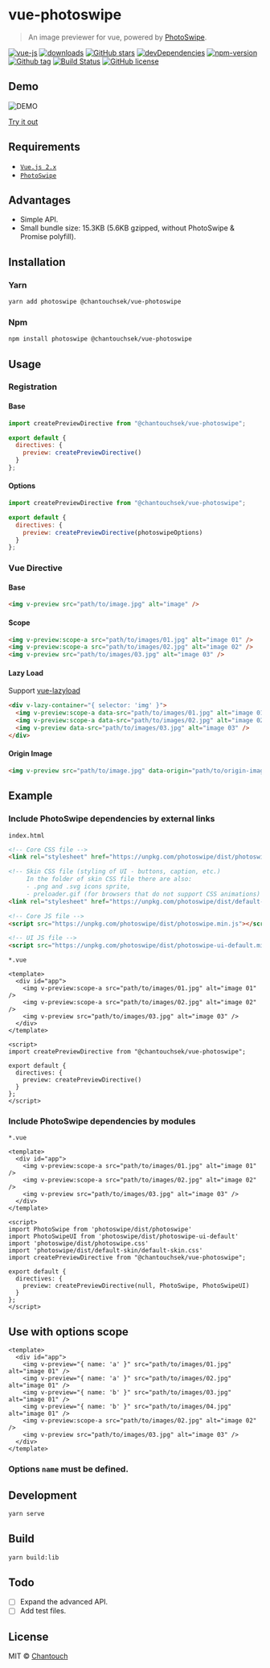 # vue-photoswipe

> An image previewer for vue, powered by [PhotoSwipe](https://github.com/dimsemenov/PhotoSwipe).

[![vue-js](https://img.shields.io/badge/vue.js-2.x-brightgreen.svg?maxAge=604800)](https://vuejs.org/)
[![downloads](https://img.shields.io/npm/dt/@chantouchsek/vue-photoswipe.svg)](http://npm-stats.com/~packages/@chantouchsek/vue-photoswipe)
[![GitHub stars](https://img.shields.io/github/stars/Chantouch/@chantouchsek/vue-photoswipe.svg)](https://github.com/Chantouch/@chantouchsek/vue-photoswipe/stargazers)
[![devDependencies](https://img.shields.io/david/dev/Chantouch/@chantouchsek/vue-photoswipe.svg)](https://david-dm.org/Chantouch/@chantouchsek/vue-photoswipe?type=dev)
[![npm-version](https://img.shields.io/npm/v/@chantouchsek/vue-photoswipe.svg?maxAge=3600)](https://www.npmjs.com/package/@chantouchsek/vue-photoswipe)
[![Github tag](https://img.shields.io/github/tag/Chantouch/@chantouchsek/vue-photoswipe.svg?maxAge=3600)](https://github.com/Chantouch/@chantouchsek/vue-photoswipe/)
[![Build Status](https://travis-ci.org/Chantouch/@chantouchsek/vue-photoswipe.svg?branch=master)](https://travis-ci.org/Chantouch/@chantouchsek/vue-photoswipe)
[![GitHub license](https://img.shields.io/github/license/Chantouch/@chantouchsek/vue-photoswipe.svg)](https://github.com/Chantouch/@chantouchsek/vue-photoswipe/blob/master/LICENSE)

## Demo

![DEMO](https://repository-images.githubusercontent.com/194109246/dc703a00-9b42-11e9-920a-e84b3b3b7ac3)

[Try it out](https://chantouch.github.io/@chantouchsek/vue-photoswipe/)

## Requirements

- [`Vue.js 2.x`](https://cn.vuejs.org/)
- [`PhotoSwipe`](https://github.com/dimsemenov/PhotoSwipe)

## Advantages

- Simple API.
- Small bundle size: 15.3KB (5.6KB gzipped, without PhotoSwipe & Promise polyfill).

## Installation

### Yarn
```bash
yarn add photoswipe @chantouchsek/vue-photoswipe
```

### Npm
```bash
npm install photoswipe @chantouchsek/vue-photoswipe
```

## Usage

### Registration

#### Base

```js
import createPreviewDirective from "@chantouchsek/vue-photoswipe";

export default {
  directives: {
    preview: createPreviewDirective()
  }
};
```

#### Options

```js
import createPreviewDirective from "@chantouchsek/vue-photoswipe";

export default {
  directives: {
    preview: createPreviewDirective(photoswipeOptions)
  }
};
```

### Vue Directive

#### Base

```html
<img v-preview src="path/to/image.jpg" alt="image" />
```

#### Scope

```html
<img v-preview:scope-a src="path/to/images/01.jpg" alt="image 01" />
<img v-preview:scope-a src="path/to/images/02.jpg" alt="image 02" />
<img v-preview src="path/to/images/03.jpg" alt="image 03" />
```

#### Lazy Load

Support [vue-lazyload](https://github.com/hilongjw/vue-lazyload)

```html
<div v-lazy-container="{ selector: 'img' }">
  <img v-preview:scope-a data-src="path/to/images/01.jpg" alt="image 01" />
  <img v-preview:scope-a data-src="path/to/images/02.jpg" alt="image 02" />
  <img v-preview data-src="path/to/images/03.jpg" alt="image 03" />
</div>
```

#### Origin Image

```html
<img v-preview src="path/to/image.jpg" data-origin="path/to/origin-image.jpg" alt="image" />
```

## Example

### Include PhotoSwipe dependencies by external links

`index.html`

```html
<!-- Core CSS file -->
<link rel="stylesheet" href="https://unpkg.com/photoswipe/dist/photoswipe.css" />

<!-- Skin CSS file (styling of UI - buttons, caption, etc.)
     In the folder of skin CSS file there are also:
     - .png and .svg icons sprite, 
     - preloader.gif (for browsers that do not support CSS animations) -->
<link rel="stylesheet" href="https://unpkg.com/photoswipe/dist/default-skin/default-skin.css" />

<!-- Core JS file -->
<script src="https://unpkg.com/photoswipe/dist/photoswipe.min.js"></script>

<!-- UI JS file -->
<script src="https://unpkg.com/photoswipe/dist/photoswipe-ui-default.min.js"></script>
```

`*.vue`

```vue
<template>
  <div id="app">
    <img v-preview:scope-a src="path/to/images/01.jpg" alt="image 01" />
    <img v-preview:scope-a src="path/to/images/02.jpg" alt="image 02" />
    <img v-preview src="path/to/images/03.jpg" alt="image 03" />
  </div>
</template>

<script>
import createPreviewDirective from "@chantouchsek/vue-photoswipe";

export default {
  directives: {
    preview: createPreviewDirective()
  }
};
</script>
```

### Include PhotoSwipe dependencies by modules

`*.vue`

```vue
<template>
  <div id="app">
    <img v-preview:scope-a src="path/to/images/01.jpg" alt="image 01" />
    <img v-preview:scope-a src="path/to/images/02.jpg" alt="image 02" />
    <img v-preview src="path/to/images/03.jpg" alt="image 03" />
  </div>
</template>

<script>
import PhotoSwipe from 'photoswipe/dist/photoswipe'
import PhotoSwipeUI from 'photoswipe/dist/photoswipe-ui-default'
import 'photoswipe/dist/photoswipe.css'
import 'photoswipe/dist/default-skin/default-skin.css'
import createPreviewDirective from "@chantouchsek/vue-photoswipe";

export default {
  directives: {
    preview: createPreviewDirective(null, PhotoSwipe, PhotoSwipeUI)
  }
};
</script>
```

## Use with options scope
```vue
<template>
  <div id="app">
    <img v-preview="{ name: 'a' }" src="path/to/images/01.jpg" alt="image 01" />
    <img v-preview="{ name: 'a' }" src="path/to/images/02.jpg" alt="image 01" />
    <img v-preview="{ name: 'b' }" src="path/to/images/03.jpg" alt="image 01" />
    <img v-preview="{ name: 'b' }" src="path/to/images/04.jpg" alt="image 01" />
    <img v-preview:scope-a src="path/to/images/02.jpg" alt="image 02" />
    <img v-preview src="path/to/images/03.jpg" alt="image 03" />
  </div>
</template>
```

### Options `name` must be defined.

## Development

```bash
yarn serve
```

## Build

```bash
yarn build:lib
```

## Todo

- [ ] Expand the advanced API. 
- [ ] Add test files.

## License

MIT © [Chantouch](https://github.com/Chantouch)
